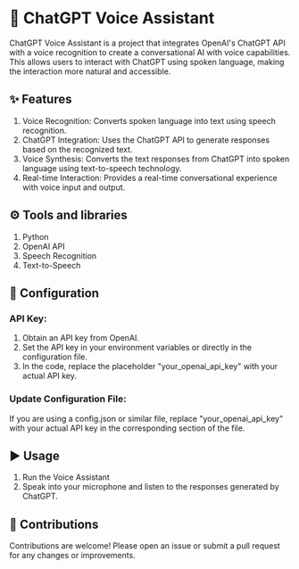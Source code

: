 # 🤖 ChatGPT Voice Assistant

ChatGPT Voice Assistant is a project that integrates OpenAI's ChatGPT API with a voice recognition to create a conversational AI with voice capabilities. This allows users to interact with ChatGPT using spoken language, making the interaction more natural and accessible.

## :sparkles: Features

1. Voice Recognition: Converts spoken language into text using speech recognition.
2. ChatGPT Integration: Uses the ChatGPT API to generate responses based on the recognized text.
3. Voice Synthesis: Converts the text responses from ChatGPT into spoken language using text-to-speech technology.
4. Real-time Interaction: Provides a real-time conversational experience with voice input and output.

## ⚙️ Tools and libraries
 
1. Python
2. OpenAI API
3. Speech Recognition 
4. Text-to-Speech

## :wrench: Configuration

### API Key:
1. Obtain an API key from OpenAI.
2. Set the API key in your environment variables or directly in the configuration file.
3. In the code, replace the placeholder "your_openai_api_key" with your actual API key.

### Update Configuration File:
If you are using a config.json or similar file, replace "your_openai_api_key" with your actual API key in the corresponding section of the file.

## :arrow_forward: Usage

1. Run the Voice Assistant
2. Speak into your microphone and listen to the responses generated by ChatGPT.

## 🤝 Contributions

Contributions are welcome! Please open an issue or submit a pull request for any changes or improvements.

